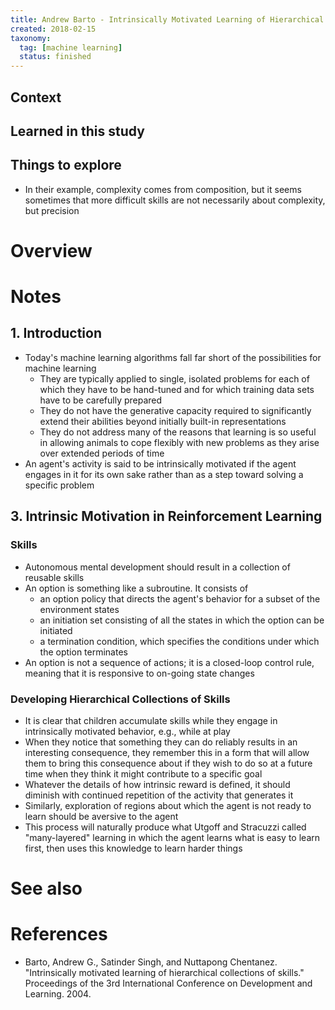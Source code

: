 ```yaml
---
title: Andrew Barto - Intrinsically Motivated Learning of Hierarchical Collections of Skills (2004)
created: 2018-02-15
taxonomy:
  tag: [machine learning]
  status: finished
---
```


## Context

## Learned in this study

## Things to explore
* In their example, complexity comes from composition, but it seems sometimes that more difficult skills are not necessarily about complexity, but precision

# Overview

# Notes
## 1. Introduction
* Today's machine learning algorithms fall far short of the possibilities for machine learning
	* They are typically applied to single, isolated problems for each of which they have to be hand-tuned and for which training data sets have to be carefully prepared
	* They do not have the generative capacity required to significantly extend their abilities beyond initially built-in representations
	* They do not address many of the reasons that learning is so useful in allowing animals to cope flexibly with new problems as they arise over extended periods of time
* An agent's activity is said to be intrinsically motivated if the agent engages in it for its own sake rather than as a step toward solving a specific problem

## 3. Intrinsic Motivation in Reinforcement Learning
### Skills
* Autonomous mental development should result in a collection of reusable skills
* An option is something like a subroutine. It consists of
	* an option policy that directs the agent's behavior for a subset of the environment states
	* an initiation set consisting of all the states in which the option can be initiated
	* a termination condition, which specifies the conditions under which the option terminates
* An option is not a sequence of actions; it is a closed-loop control rule, meaning that it is responsive to on-going state changes

### Developing Hierarchical Collections of Skills
* It is clear that children accumulate skills while they engage in intrinsically motivated behavior, e.g., while at play
* When they notice that something they can do reliably results in an interesting consequence, they remember this in a form that will allow them to bring this consequence about if they wish to do so at a future time when they think it might contribute to a specific goal
* Whatever the details of how intrinsic reward is defined, it should diminish with continued repetition of the activity that generates it
* Similarly, exploration of regions about which the agent is not ready to learn should be aversive to the agent
* This process will naturally produce what Utgoff and Stracuzzi called "many-layered" learning in which the agent learns what is easy to learn first, then uses this knowledge to learn harder things

# See also

# References
* Barto, Andrew G., Satinder Singh, and Nuttapong Chentanez. "Intrinsically motivated learning of hierarchical collections of skills." Proceedings of the 3rd International Conference on Development and Learning. 2004.
